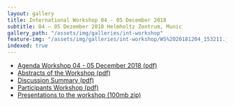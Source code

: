 ```yaml
---
layout: gallery
title: International Workshop 04 - 05 December 2018
subtitle: 04 – 05 Dezember 2018 Helmholtz Zentrum, Munic
gallery_path: "/assets/img/galleries/int-workshop"
feature-img: "/assets/img/galleries/int-workshop/WS%2020181204_153211.jpg"
indexed: true
---
```

<div class="card" style="margin-bottom: 20px">
    <div class="card-body">
        <ul style="margin-bottom: 0;">
            <li><a href="/assets/downloads/int-workshop-2018/1112Agenda Workshop SmartAQnet.pdf">Agenda Workshop 04 - 05 December 2018 (pdf)</a></li>
            <li><a href="/assets/downloads/int-workshop-2018/1712Abstracts International workshop of the project Smart Air Quality Network extern.pdf">Abstracts of the Workshop (pdf)</a></li>
            <li><a href="/assets/downloads/int-workshop-2018/1312Discussion summary of Workshop 04 - 05 12 2018.pdf">Discussion Summary (pdf)</a></li>
            <li><a href="/assets/downloads/int-workshop-2018/1012Participants external workshop 10 12 2018.xlsx">Participants Workshop (pdf)</a></li>
            <li><a href="http://smartaq.net/.cm4all/uproc.php/0/Presentations.zip?_=16905bfb4b3&cdp=a">Presentations to the workshop (100mb zip)</a></li>
        </ul>
    </div>
</div>
